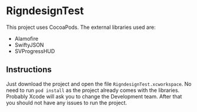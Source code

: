 RigndesignTest
============

This project uses CocoaPods. The external libraries used are:  

-  Alamofire
-  SwiftyJSON
-  SVProgressHUD

## Instructions

Just download the project and open the file `RigndesignTest.xcworkspace`. No need to run `pod install` as the project already comes with the libraries.
Probably Xcode will ask you to change the Development team. After that you should not have any issues to run the project.

